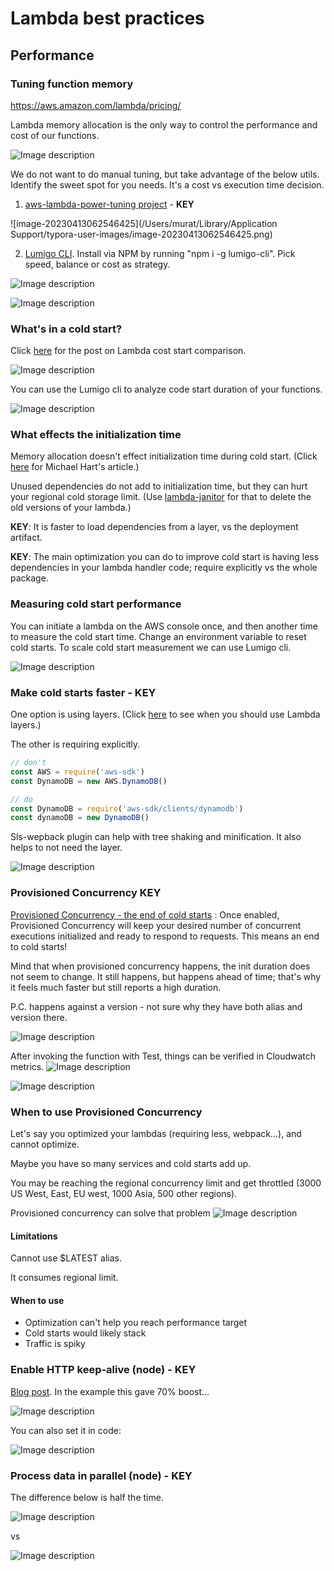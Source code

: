 # Lambda best practices

## Performance

### Tuning function memory

https://aws.amazon.com/lambda/pricing/

Lambda memory allocation is the only way to control the performance and cost of our functions.

![Image description](https://dev-to-uploads.s3.amazonaws.com/uploads/articles/2kym4dcu40nbmjqi2kw3.png)

We do not want to do manual tuning, but take advantage of the below utils. Identify the sweet spot for you needs. It's a cost vs execution time decision.

1. [aws-lambda-power-tuning project](https://github.com/alexcasalboni/aws-lambda-power-tuning) - **KEY**

![image-20230413062546425](/Users/murat/Library/Application Support/typora-user-images/image-20230413062546425.png)

2. [Lumigo CLI](https://www.npmjs.com/package/lumigo-cli). Install via NPM by running "npm i -g lumigo-cli". Pick speed, balance or cost as strategy.

![Image description](https://dev-to-uploads.s3.amazonaws.com/uploads/articles/08yu720zpsgnzv1sgqqj.png)

![Image description](https://dev-to-uploads.s3.amazonaws.com/uploads/articles/eqaoiwmmlyl4ts84153b.png)

### What's in a cold start?

Click [here](https://levelup.gitconnected.com/aws-lambda-cold-start-language-comparisons-2019-edition-️-1946d32a0244) for the post on Lambda cost start comparison.

![Image description](https://dev-to-uploads.s3.amazonaws.com/uploads/articles/we4nx1h8xyhxf85dse97.png)

You can use the Lumigo cli to analyze code start duration of your functions.

![Image description](https://dev-to-uploads.s3.amazonaws.com/uploads/articles/twpup4t2hrx7jz5lawi1.png)

### What effects the initialization time

Memory allocation doesn't effect initialization time during cold start. (Click [here](https://medium.com/@hichaelmart/shave-99-93-off-your-lambda-bill-with-this-one-weird-trick-33c0acebb2ea) for Michael Hart's article.)

Unused dependencies do not add to initialization time, but they can hurt your regional cold storage limit. (Use [lambda-janitor](https://serverlessrepo.aws.amazon.com/applications/us-east-1/374852340823/lambda-janitor) for that to delete the old versions of your lambda.)

**KEY**: It is faster to load dependencies from a layer, vs the deployment artifact.

**KEY**: The main optimization you can do to improve cold start is having less dependencies in your lambda handler code; require explicitly vs the whole package.

### Measuring cold start performance

You can initiate a lambda on the AWS console once, and then another time to measure the cold start time. Change an environment variable to reset cold starts. To scale cold start measurement we can use Lumigo cli.

![Image description](https://dev-to-uploads.s3.amazonaws.com/uploads/articles/hn8ixitknfygzo6vd2l3.png)

### Make cold starts faster - KEY

One option is using layers. (Click [here](https://lumigo.io/blog/lambda-layers-when-to-use-it/) to see when you should use Lambda layers.)

The other is requiring explicitly.

```js
// don't
const AWS = require('aws-sdk')
const DynamoDB = new AWS.DynamoDB()

// do
const DynamoDB = require('aws-sdk/clients/dynamodb')
const dynamoDB = new DynamoDB()
```

Sls-wepback plugin can help with tree shaking and minification. It also helps to not need the layer.

![Image description](https://dev-to-uploads.s3.amazonaws.com/uploads/articles/llbph089ki0v8jwlhnaq.png)

### Provisioned Concurrency KEY

[Provisioned Concurrency - the end of cold starts](https://lumigo.io/blog/provisioned-concurrency-the-end-of-cold-starts/#:~:text=Once%20enabled%2C%20Provisioned%20Concurrency%20will,at%20lunch%20and%20dinner%20time.) : Once enabled, Provisioned Concurrency will keep your desired number of concurrent executions initialized and ready to respond to requests. This means an end to cold starts! 

Mind that when provisioned concurrency happens, the init duration does not seem to change. It still happens, but happens ahead of time; that's why it feels much faster but still reports a high duration.

P.C. happens against a version - not sure why they have both alias and version there.

![Image description](https://dev-to-uploads.s3.amazonaws.com/uploads/articles/q025m29weskbfzithk44.png)

After invoking the function with Test, things can be verified in Cloudwatch metrics.
![Image description](https://dev-to-uploads.s3.amazonaws.com/uploads/articles/qnqhvglv82rxhiiaviay.png)

![Image description](https://dev-to-uploads.s3.amazonaws.com/uploads/articles/3002eixqcf2o32krwj5u.png)

### When to use Provisioned Concurrency

Let's say you optimized your lambdas (requiring less, webpack...), and cannot optimize. 

Maybe you have so many services and cold starts add up.

You may be reaching the regional concurrency limit and get throttled (3000 US West, East, EU west, 1000 Asia, 500 other regions).

Provisioned concurrency can solve that problem
![Image description](https://dev-to-uploads.s3.amazonaws.com/uploads/articles/8xc35tbqlsdehu5nteos.png)

#### Limitations

Cannot use $LATEST alias.

It consumes regional limit.

#### When to use

* Optimization can't help you reach performance target
* Cold starts would likely stack
* Traffic is spiky

### Enable HTTP keep-alive (node) - **KEY**

[Blog post](https://theburningmonk.com/2019/02/lambda-optimization-tip-enable-http-keep-alive/).
In the example this gave 70% boost...

![Image description](https://dev-to-uploads.s3.amazonaws.com/uploads/articles/1v6ymm4yc2bmpofatbaa.png)

You can also set it in code:

![Image description](https://dev-to-uploads.s3.amazonaws.com/uploads/articles/u5bppsgp2gklmcpgrfo8.png)

### Process data in parallel (node) - **KEY**

The difference below is half the time.

![Image description](https://dev-to-uploads.s3.amazonaws.com/uploads/articles/ejkpbzt47r4fqai8srz8.png)

vs

![Image description](https://dev-to-uploads.s3.amazonaws.com/uploads/articles/nicx4bosev128k2w3n3r.png)
